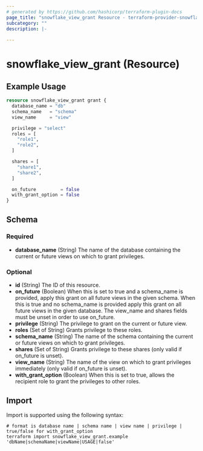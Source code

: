 ```yaml
---
# generated by https://github.com/hashicorp/terraform-plugin-docs
page_title: "snowflake_view_grant Resource - terraform-provider-snowflake"
subcategory: ""
description: |-
  
---
```


# snowflake_view_grant (Resource)



## Example Usage

```terraform
resource snowflake_view_grant grant {
  database_name = "db"
  schema_name   = "schema"
  view_name     = "view"

  privilege = "select"
  roles = [
    "role1",
    "role2",
  ]

  shares = [
    "share1",
    "share2",
  ]

  on_future         = false
  with_grant_option = false
}
```

<!-- schema generated by tfplugindocs -->
## Schema

### Required

- **database_name** (String) The name of the database containing the current or future views on which to grant privileges.

### Optional

- **id** (String) The ID of this resource.
- **on_future** (Boolean) When this is set to true and a schema_name is provided, apply this grant on all future views in the given schema. When this is true and no schema_name is provided apply this grant on all future views in the given database. The view_name and shares fields must be unset in order to use on_future.
- **privilege** (String) The privilege to grant on the current or future view.
- **roles** (Set of String) Grants privilege to these roles.
- **schema_name** (String) The name of the schema containing the current or future views on which to grant privileges.
- **shares** (Set of String) Grants privilege to these shares (only valid if on_future is unset).
- **view_name** (String) The name of the view on which to grant privileges immediately (only valid if on_future is unset).
- **with_grant_option** (Boolean) When this is set to true, allows the recipient role to grant the privileges to other roles.

## Import

Import is supported using the following syntax:

```shell
# format is database name | schema name | view name | privilege | true/false for with_grant_option
terraform import snowflake_view_grant.example 'dbName|schemaName|viewName|USAGE|false'
```
